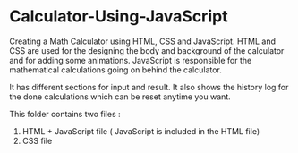 # Calculator-Using-JavaScript
Creating a Math Calculator using HTML, CSS and JavaScript. 
HTML and CSS are used for the designing the body and background of the calculator and for adding some animations.
JavaScript is responsible for the mathematical calculations going on behind the calculator.

It has different sections for input and result.
It also shows the history log for the done calculations which can be reset anytime you want.

This folder contains two files :
  1. HTML + JavaScript file ( JavaScript is included in the HTML file)
  2. CSS file
